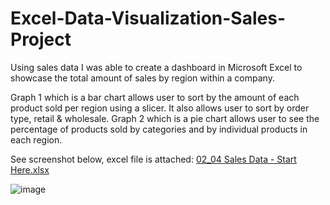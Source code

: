 # Excel-Data-Visualization-Sales-Project

Using sales data I was able to create a dashboard in Microsoft Excel to showcase the total amount of sales by region within a company. 

Graph 1 which is a bar chart allows user to sort by the amount of each product sold per region using a slicer. It also allows user to sort by order type, retail & wholesale.
Graph 2 which is a pie chart allows user to see the percentage of products sold by categories and by individual products in each region.

See screenshot below, excel file is attached: [02_04 Sales Data - Start Here.xlsx](https://github.com/LPatt245/Excel-Data-Visualization-Sales-Project/files/10832606/02_04.Sales.Data.-.Start.Here.xlsx)


![image](https://user-images.githubusercontent.com/104981881/221384370-2de6dc83-813f-4d0c-9dfa-c06d249d91f8.png)
